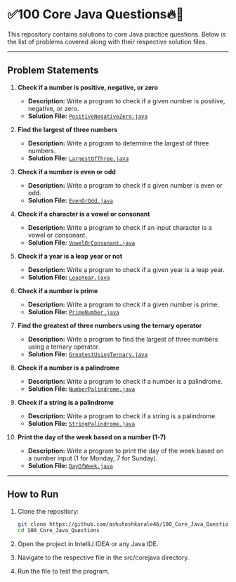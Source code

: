 # ✅100 Core Java Questions🔥🚀

This repository contains solutions to core Java practice questions. Below is the list of problems covered along with their respective solution files.

---

## Problem Statements

1. **Check if a number is positive, negative, or zero**
   - **Description:** Write a program to check if a given number is positive, negative, or zero.
   - **Solution File:** [`PositiveNegativeZero.java`](src/corejava/PositiveNegativeZero.java)

2. **Find the largest of three numbers**
   - **Description:** Write a program to determine the largest of three numbers.
   - **Solution File:** [`LargestOfThree.java`](src/corejava/LargestOfThree.java)

3. **Check if a number is even or odd**
   - **Description:** Write a program to check if a given number is even or odd.
   - **Solution File:** [`EvenOrOdd.java`](src/corejava/EvenOrOdd.java)

4. **Check if a character is a vowel or consonant**
   - **Description:** Write a program to check if an input character is a vowel or consonant.
   - **Solution File:** [`VowelOrConsonant.java`](src/corejava/VowelOrConsonant.java)

5. **Check if a year is a leap year or not**
   - **Description:** Write a program to check if a given year is a leap year.
   - **Solution File:** [`LeapYear.java`](src/corejava/LeapYear.java)

6. **Check if a number is prime**
   - **Description:** Write a program to check if a given number is prime.
   - **Solution File:** [`PrimeNumber.java`](src/corejava/PrimeNumber.java)

7. **Find the greatest of three numbers using the ternary operator**
   - **Description:** Write a program to find the largest of three numbers using a ternary operator.
   - **Solution File:** [`GreatestUsingTernary.java`](src/corejava/GreatestUsingTernary.java)

8. **Check if a number is a palindrome**
   - **Description:** Write a program to check if a number is a palindrome.
   - **Solution File:** [`NumberPalindrome.java`](src/corejava/NumberPalindrome.java)

9. **Check if a string is a palindrome**
   - **Description:** Write a program to check if a string is a palindrome.
   - **Solution File:** [`StringPalindrome.java`](src/corejava/StringPalindrome.java)

10. **Print the day of the week based on a number (1-7)**
    - **Description:** Write a program to print the day of the week based on a number input (1 for Monday, 7 for Sunday).
    - **Solution File:** [`DayOfWeek.java`](src/corejava/DayOfWeek.java)

---

## How to Run

1. Clone the repository:
   ```bash
   git clone https://github.com/ashutoshkarale46/100_Core_Java_Questions.git
   cd 100_Core_Java_Questions
2. Open the project in IntelliJ IDEA or any Java IDE.

3. Navigate to the respective file in the src/corejava directory.

4. Run the file to test the program.
